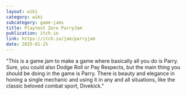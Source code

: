 ```yaml
---
layout: wiki
category: wiki
subcategory: game-jams
title: Playtest Zero ParryJam
publication: itch.io
link: https://itch.io/jam/parryjam
date: 2025-01-25
---
```


"This is a game jam to make a game where basically all you do is Parry. Sure, you could also Dodge Roll or Pay Respects, but the main thing you should be doing in the game is Parry. There is beauty and elegance in honing a single mechanic and using it in any and all situations, like the classic beloved combat sport, Divekick."
